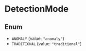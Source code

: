 # DetectionMode

## Enum

* `ANOMALY` (value: `"anomaly"`)
* `TRADITIONAL` (value: `"traditional"`)
